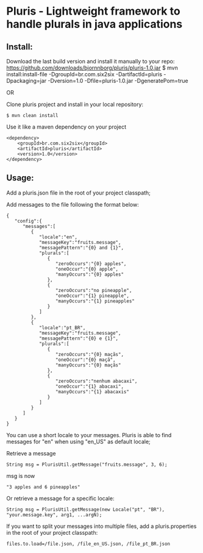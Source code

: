 ﻿Pluris - Lightweight framework to handle plurals in java applications
=====================================================================

Install:
--------
Download the last build version and install it manually to your repo:
	https://github.com/downloads/bjornnborg/pluris/pluris-1.0.jar
	$ mvn install:install-file -DgroupId=br.com.six2six -DartifactId=pluris -Dpackaging=jar -Dversion=1.0 -Dfile=pluris-1.0.jar -DgeneratePom=true

OR

Clone pluris project and install in your local repository:

	$ mvn clean install

Use it like a maven dependency on your project

	<dependency>
		<groupId>br.com.six2six</groupId>
		<artifactId>pluris</artifactId>
		<version>1.0</version>
	</dependency>

Usage:
------
Add a pluris.json file in the root of your project classpath;

Add messages to the file following the format below:

	{
	   "config":{
	      "messages":[
	         {
	            "locale":"en",
	            "messageKey":"fruits.message",
	            "messagePattern":"{0} and {1}",
	            "plurals":[
	               {
	                  "zeroOccurs":"{0} apples",
	                  "oneOccur":"{0} apple",
	                  "manyOccurs":"{0} apples"
	               },
	               {
	                  "zeroOccurs":"no pineapple",
	                  "oneOccur":"{1} pineapple",
	                  "manyOccurs":"{1} pineapples"
	               }
	            ]
	         },
	         {
	            "locale":"pt_BR",
	            "messageKey":"fruits.message",
	            "messagePattern":"{0} e {1}",
	            "plurals":[
	               {
	                  "zeroOccurs":"{0} maçãs",
	                  "oneOccur":"{0} maçã",
	                  "manyOccurs":"{0} maçãs"
	               },
	               {
	                  "zeroOccurs":"nenhum abacaxi",
	                  "oneOccur":"{1} abacaxi",
	                  "manyOccurs":"{1} abacaxis"
	               }
	            ]
	         }
	      ]
	   }
	}

You can use a short locale to your messages. Pluris is able to find messages for "en" when using "en_US" as default locale;

Retrieve a message

	String msg = PlurisUtil.getMessage("fruits.message", 3, 6);

msg is now

	"3 apples and 6 pineapples"

Or retrieve a message for a specific locale:

	String msg = PlurisUtil.getMessage(new Locale("pt", "BR"), "your.message.key", arg1, ...argN);

If you want to split your messages into multiple files, add a pluris.properties in the root of your project classpath:

	files.to.load=/file.json, /file_en_US.json, /file_pt_BR.json
